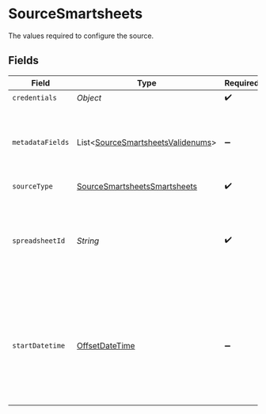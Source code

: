 # SourceSmartsheets

The values required to configure the source.


## Fields

| Field                                                                                                                              | Type                                                                                                                               | Required                                                                                                                           | Description                                                                                                                        | Example                                                                                                                            |
| ---------------------------------------------------------------------------------------------------------------------------------- | ---------------------------------------------------------------------------------------------------------------------------------- | ---------------------------------------------------------------------------------------------------------------------------------- | ---------------------------------------------------------------------------------------------------------------------------------- | ---------------------------------------------------------------------------------------------------------------------------------- |
| `credentials`                                                                                                                      | *Object*                                                                                                                           | :heavy_check_mark:                                                                                                                 | N/A                                                                                                                                |                                                                                                                                    |
| `metadataFields`                                                                                                                   | List<[SourceSmartsheetsValidenums](../../models/shared/SourceSmartsheetsValidenums.md)>                                            | :heavy_minus_sign:                                                                                                                 | A List of available columns which metadata can be pulled from.                                                                     |                                                                                                                                    |
| `sourceType`                                                                                                                       | [SourceSmartsheetsSmartsheets](../../models/shared/SourceSmartsheetsSmartsheets.md)                                                | :heavy_check_mark:                                                                                                                 | N/A                                                                                                                                |                                                                                                                                    |
| `spreadsheetId`                                                                                                                    | *String*                                                                                                                           | :heavy_check_mark:                                                                                                                 | The spreadsheet ID. Find it by opening the spreadsheet then navigating to File > Properties                                        |                                                                                                                                    |
| `startDatetime`                                                                                                                    | [OffsetDateTime](https://docs.oracle.com/javase/8/docs/api/java/time/OffsetDateTime.html)                                          | :heavy_minus_sign:                                                                                                                 | Only rows modified after this date/time will be replicated. This should be an ISO 8601 string, for instance: `2000-01-01T13:00:00` | 2000-01-01T13:00:00                                                                                                                |